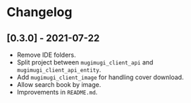 # Changelog

## [0.3.0] - 2021-07-22

- Remove IDE folders.
- Split project between `mugimugi_client_api` and `mugimugi_client_api_entity`.
- Add `mugimugi_client_image` for handling cover download.
- Allow search book by image.
- Improvements in `README.md`.
